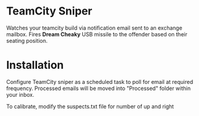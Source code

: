 # TeamCity Sniper

Watches your teamcity build via notification email sent to an exchange mailbox.
Fires <b>Dream Cheaky</b> USB missile to the offender based on their seating position. 

# Installation

Configure TeamCity sniper as a scheduled task to poll for email at required frequency.
Processed emails will be moved into "Processed" folder within your inbox. 

To calibrate, modify the suspects.txt file for number of up and right









